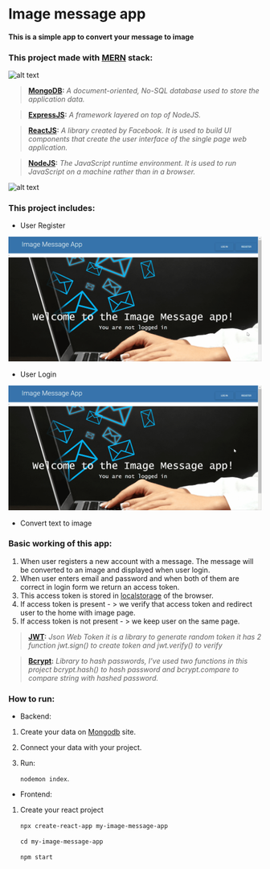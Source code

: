 # Image message app
#### This is a simple app to convert your message to image
### This project made with [MERN](https://www.geeksforgeeks.org/mern-stack/) stack:

![alt text](https://miro.medium.com/max/2560/1*k0SazfSJ-tPSBbt2WDYIyw.png)

> **[MongoDB](https://www.mongodb.com/what-is-mongodb):** *A document-oriented, No-SQL database used to store the application data.*

> **[ExpressJS](https://expressjs.com/):** *A framework layered on top of NodeJS.*

> **[ReactJS](https://reactjs.org/):** *A library created by Facebook. It is used to build UI components that create the user interface of the single page web application.*

> **[NodeJS](https://reactjs.org/):** *The JavaScript runtime environment. It is used to run JavaScript on a machine rather than in a browser.*


![alt text](https://www.educative.io/api/edpresso/shot/5266982947520512/image/6392882854363136)


### This project includes:
- User Register

![alt text](https://github.com/BuiHongChien/my-image-message-app/blob/develop/demo-register.gif)

- User Login

![alt text](https://github.com/BuiHongChien/my-image-message-app/blob/develop/demo-login.gif)

- Convert text to image

### Basic working of this app:
1. When user registers a new account with a message. The message will be converted to an image and displayed when user login.
2. When user enters email and password and when both of them are correct in login form we return an access token.
3. This access token is stored in [localstorage](https://www.robinwieruch.de/local-storage-react) of the browser.
4. If access token is present - > we verify that access token and redirect user to the home with image page.
5. If access token is not present - > we keep user on the same page.

> **[JWT](https://jwt.io/introduction/):** *Json Web Token it is a library to generate random token it has 2 function jwt.sign() to create token and jwt.verify() to verify*

> **[Bcrypt](https://medium.com/front-end-weekly/how-to-create-a-simple-authorization-login-using-bcrypt-react-and-ajax-d71ed919f5cb):** *Library to hash passwords, I've used two functions in this project bcrypt.hash() to hash password and bcrypt.compare to compare string with hashed password.*


### How to run:
- Backend:
1. Create your data on [Mongodb](https://cloud.mongodb.com/) site.
2. Connect your data with your project.
3. Run: 

    `nodemon index`.
- Frontend:
1. Create your react project

    `npx create-react-app my-image-message-app`

    `cd my-image-message-app`

    `npm start`

